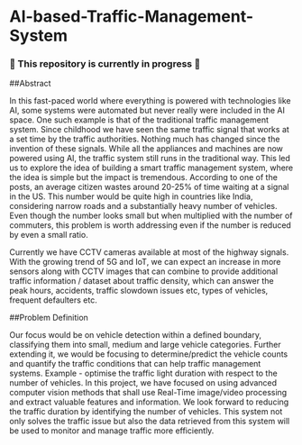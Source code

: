 # AI-based-Traffic-Management-System

###  :wrench: This repository is currently in progress :hammer: 

##Abstract

In this fast-paced world where everything is powered with technologies like AI, some systems were automated but never really were included in the AI space. One such example is that of the traditional traffic management system. Since childhood we have seen the same traffic signal that works at a set time by the traffic authorities. Nothing much has changed since the invention of these signals. While all the appliances and machines are now powered using AI, the traffic system still runs in the traditional way. This led us to explore the idea of building a smart traffic management system, where the idea is simple but the impact is tremendous. According to one of the posts, an average citizen wastes around 20-25% of time waiting at a signal in the US. This number would be quite high in countries like India, considering narrow roads and a substantially heavy number of vehicles. Even though the number looks small but 
when multiplied with the number of commuters, this problem is worth addressing even if the number is reduced by even a small ratio. 

Currently we have CCTV cameras available at most of the highway signals. With the growing trend of 5G and IoT, we can expect an increase in more sensors along with CCTV images that can combine to provide additional traffic information / dataset about traffic density, which can answer the peak hours, accidents, traffic slowdown issues etc, types of vehicles, frequent defaulters etc.

##Problem Definition

Our focus would be on vehicle detection within a defined boundary, classifying them into small, medium and large vehicle categories. Further extending it, we would be focusing to determine/predict the vehicle counts and quantify the traffic conditions that can help traffic management systems. Example - optimise the traffic light duration with respect to the number of vehicles.
In this project, we have focused on using advanced computer vision methods that shall use Real-Time image/video processing and extract valuable features and information. 
We look forward to reducing the traffic duration by identifying the number of vehicles. This system not only solves the traffic issue but also the data retrieved from this system will be used to monitor and manage traffic more efficiently.
